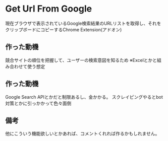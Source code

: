 # Get Url From Google
現在ブラウザで表示されているGoogle検索結果のURLリストを取得し、それをクリップボードにコピーするChrome Extension(アドオン)

## 作った動機
競合サイトの順位を把握して、ユーザーの検索意図を知るため
※Excelとかと組み合わせて使う想定

## 作った動機
Google Search APIとかだと制限あるし、金かかる。
スクレイピングやるとbot対策とかに引っかかって色々面倒

## 備考
他にこういう機能欲しいとかあれば、コメントくれれば作るかもしれません。
